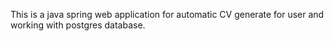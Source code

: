 This is a java spring web application for automatic CV generate for user and working with postgres database.

